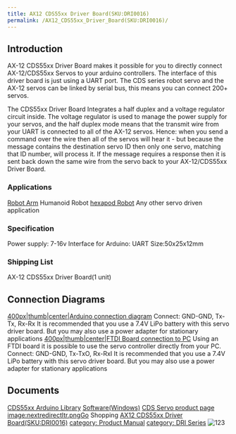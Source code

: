 ```yaml
---
title: AX12 CDS55xx Driver Board(SKU:DRI0016)
permalink: /AX12_CDS55xx_Driver_Board(SKU:DRI0016)/
---
```


Introduction
------------

AX-12 CDS55xx Driver Board makes it possible for you to directly connect AX-12/CDS55xx Servos to your arduino controllers. The interface of this driver board is just using a UART port. The CDS series robot servo and the AX-12 servos can be linked by serial bus, this means you can connect 200+ servos.

The CDS55xx Driver Board Integrates a half duplex and a voltage regulator circuit inside. The voltage regulator is used to manage the power supply for your servos, and the half duplex mode means that the transmit wire from your UART is connected to all of the AX-12 servos. Hence: when you send a command over the wire then all of the servos will hear it - but because the message contains the destination servo ID then only one servo, matching that ID number, will process it. If the message requires a response then it is sent back down the same wire from the servo back to your AX-12/CDS55xx Driver Board.

### Applications

[Robot Arm](https://www.dfrobot.com/category-163.html)
Humanoid Robot
[hexapod Robot](https://www.dfrobot.com/product-515.html)
Any other servo driven application

### Specification

Power supply: 7-16v
Interface for Arduino: UART
Size:50x25x12mm

### Shipping List

AX-12 CDS55xx Driver Board(1 unit)

Connection Diagrams
-------------------

[400px|thumb|center|Arduino connection diagram](/File:Connect_DRI0016-CDS-Arduino.png "wikilink") Connect: GND-GND, Tx-Tx, Rx-Rx
It is recommended that you use a 7.4V LiPo battery with this servo driver board. But you may also use a power adapter for stationary applications
[400px|thumb|center|FTDI Board connection to PC](/File:Connect_DRI0016-CDS-PC.png "wikilink") Using an FTDI board it is possible to use the servo controller directly from your PC.
Connect: GND-GND, Tx-TxO, Rx-RxI
It is recommended that you use a 7.4V LiPo battery with this servo driver board. But you may also use a power adapter for stationary applications

Documents
---------

[CDS55xx Arduino Library](http://www.dfrobot.com/image/data/DRI0016/Arduino%20CDS55xx%20library.rar)
[Software(Windows)](http://www.dfrobot.com/image/data/DRI0016/RobotServoTerminal2.1.10.402_Setup.exe)
[CDS Servo product page](http://www.dfrobot.com/index.php?route=product/product&filter_name=cds&product_id=373)
[image:nextredirectltr.pngGo](/image:nextredirectltr.png "wikilink") Shopping [AX12 CDS55xx Driver Board(SKU:DRI0016)](https://www.dfrobot.com/product-579.html)
[category: Product Manual](/category:_Product_Manual "wikilink") [category: DRI Series](/category:_DRI_Series "wikilink")
![123](http://github.com/yourname/your-repository/raw/master/images-folder/xxx.png)
